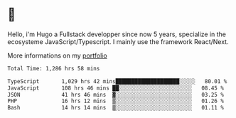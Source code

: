 # 👋 

Hello, i'm Hugo a Fullstack developper since now 5 years, specialize in the ecosysteme JavaScript/Typescript. I mainly use the framework React/Next.

More informations on my [portfolio](https://hcampos.fr)

<!--START_SECTION:waka-->

```txt
Total Time: 1,286 hrs 58 mins

TypeScript       1,029 hrs 42 mins████████████████████░░░░░   80.01 %
JavaScript       108 hrs 46 mins ██░░░░░░░░░░░░░░░░░░░░░░░   08.45 %
JSON             41 hrs 46 mins  ▓░░░░░░░░░░░░░░░░░░░░░░░░   03.25 %
PHP              16 hrs 12 mins  ▒░░░░░░░░░░░░░░░░░░░░░░░░   01.26 %
Bash             14 hrs 14 mins  ▒░░░░░░░░░░░░░░░░░░░░░░░░   01.11 %
```

<!--END_SECTION:waka-->
